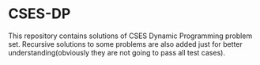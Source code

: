 # CSES-DP
This repository contains solutions of CSES Dynamic Programming problem set.
Recursive solutions to some problems are also added just for better understanding(obviously they are not going to pass all test cases).  
